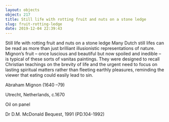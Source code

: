 ```yaml
---
layout: objects
object: 217
title: Still life with rotting fruit and nuts on a stone ledge
slug: fruit-rotting-ledge
date: 2019-12-04 22:39:43
---
```

Still life with rotting fruit and nuts on a stone ledge  Many Dutch still lifes can be read as more than just brilliant illusionistic representations of nature. Mignon’s fruit – once luscious and beautiful but now spoiled and inedible – is typical of these sorts of vanitas paintings.  They were designed to recall Christian  teachings on the brevity of life and the urgent need to focus on lasting spiritual  matters rather than fleeting earthly pleasures, reminding the viewer that eating could easily lead to sin.  

Abraham Mignon (1640 –79)

Utrecht, Netherlands, c.1670

Oil on panel  

Dr D.M. McDonald Bequest, 1991 (PD.104-1992)
